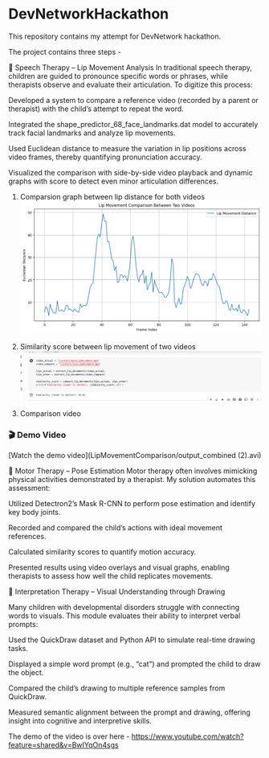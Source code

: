# DevNetworkHackathon
This repository contains my attempt for DevNetwork hackathon.

The project contains three steps - 



🔹 Speech Therapy – Lip Movement Analysis
In traditional speech therapy, children are guided to pronounce specific words or phrases, while therapists observe and evaluate their articulation. To digitize this process:

Developed a system to compare a reference video (recorded by a parent or therapist) with the child’s attempt to repeat the word.

Integrated the shape_predictor_68_face_landmarks.dat model to accurately track facial landmarks and analyze lip movements.

Used Euclidean distance to measure the variation in lip positions across video frames, thereby quantifying pronunciation accuracy.

Visualized the comparison with side-by-side video playback and dynamic graphs with score to detect even minor articulation 
differences.

1) Comparsion graph between lip distance for both videos
![App Screenshot](LipMovementComparison/graph.png)

2) Similarity score between lip movement of two videos 
 ![App Screenshot](LipMovementComparison/similarityScore.png)

3) Comparison video
### 🎬 Demo Video
[Watch the demo video](LipMovementComparison/output_combined (2).avi)



🔹 Motor Therapy – Pose Estimation
Motor therapy often involves mimicking physical activities demonstrated by a therapist. My solution automates this assessment:

Utilized Detectron2’s Mask R-CNN to perform pose estimation and identify key body joints.

Recorded and compared the child’s actions with ideal movement references.

Calculated similarity scores to quantify motion accuracy.

Presented results using video overlays and visual graphs, enabling therapists to assess how well the child replicates movements.




🔹 Interpretation Therapy – Visual Understanding through Drawing

Many children with developmental disorders struggle with connecting words to visuals. This module evaluates their ability to interpret verbal prompts:

Used the QuickDraw dataset and Python API to simulate real-time drawing tasks.

Displayed a simple word prompt (e.g., “cat”) and prompted the child to draw the object.

Compared the child’s drawing to multiple reference samples from QuickDraw.

Measured semantic alignment between the prompt and drawing, offering insight into cognitive and interpretive skills.



The demo of the video is over here - https://www.youtube.com/watch?feature=shared&v=BwIYqOn4sgs
